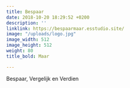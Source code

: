 ```yaml
---
title: Bespaar
date: 2018-10-20 18:29:52 +0200
description: ''
linklink: https://bespaarmaar.esstudio.site/
image: "/uploads/logo.jpg"
image_width: 512
image_height: 512
weight: 80
title_bold: Maar

---
```

Bespaar, Vergelijk en Verdien
